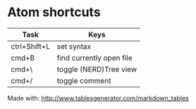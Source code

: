 # Atom shortcuts

| Task         	| Keys                     	|
|--------------	|--------------------------	|
| ctrl+Shift+L 	| set syntax               	|
| cmd+B        	| find currently open file 	|
| cmd+\        	| toggle (NERD)Tree view   	|
| cmd+/        	| toggle comment          	|

Made with: http://www.tablesgenerator.com/markdown_tables
